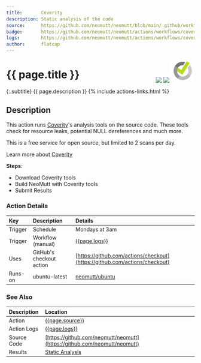 ```yaml
---
title:       Coverity
description: Static analysis of the code
source:      https://github.com/neomutt/neomutt/blob/main/.github/workflows/coverity.yml
badge:       https://github.com/neomutt/neomutt/actions/workflows/coverity.yml/badge.svg
logs:        https://github.com/neomutt/neomutt/actions/workflows/coverity.yml
author:      flatcap
---
```


<div style="float: right;">
<a href="{{page.logs}}"><img src="{{page.badge}}" /></a>
<a href="https://scan.coverity.com/projects/neomutt-neomutt"><img src="https://img.shields.io/coverity/scan/8495.svg" /></a>
<a href="https://coverity.com/"><img src="/images/coverity.png" /></a>
</div>

# {{ page.title }}

{:.subtitle}
{{ page.description }}
{% include actions-links.html %}

## Description

This action runs [Coverity](https://coverity.com/)'s analysis tools on the source code.
These tools check for resource leaks, potential NULL dereferences and much more.

This is a free service for open source, but limited to 2 scans per day.

Learn more about [Coverity](../analysis/coverity)

**Steps**:
- Download Coverity tools
- Build NeoMutt with Coverity tools
- Submit Results

### Action Details

| Key     | Description              | Details                                                                                        |
| :------ | :----------------------- | :--------------------------------------------------------------------------------------------- |
| Trigger | Schedule                 | Mondays at 3am                                                                                 |
| Trigger | Workflow (manual)        | [{{page.logs}}]({{page.logs}})                                                                 |
| Uses    | GitHub's checkout action | [https://github.com/actions/checkout](https://github.com/actions/checkout)                     |
| Runs-on | ubuntu-latest            | [neomutt/ubuntu](https://ghcr.io/neomutt/ubuntu)                                               |

### See Also

| Description | Location                                                                                       |
| :---------- | :--------------------------------------------------------------------------------------------- |
| Action      | [{{page.source}}]({{page.source}})                                                             |
| Action Logs | [{{page.logs}}]({{page.logs}})                                                                 |
| Source Code | [https://github.com/neomutt/neomutt](https://github.com/neomutt/neomutt)                       |
| Results     | [Static Analysis](https://scan.coverity.com/projects/neomutt-neomutt)                          |

